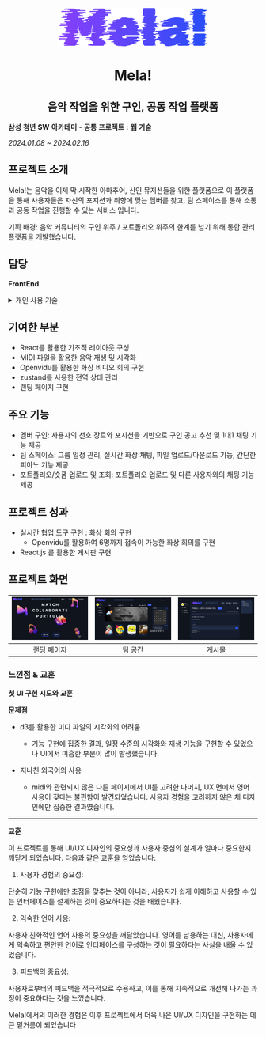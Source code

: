<div align='center'> 
<img src='./assets/mela.png' width=300/>

# Mela! 
## 음악 작업을 위한 구인, 공동 작업 플랫폼

</div> 





**삼성** **청년** **SW** **아카데미** *-* **공통** **프로젝트** **:** **웹** **기술** 

_2024.01.08 ~ 2024.02.16_

## 프로젝트 소개

Mela!는 음악을 이제 막 시작한 아마추어, 신인 뮤지션들을 위한 플랫폼으로 이 플랫폼을 통해 사용자들은 자신의 포지션과 취향에 맞는 멤버를 찾고, 팀 스페이스를 통해 소통과 공동 작업을 진행할 수 있는 서비스 입니다. 

기획 배경: 음악 커뮤니티의 구인 위주 / 포트폴리오 위주의 한계를 넘기 위해 통합 관리 플랫폼을 개발했습니다.


## 담당
**FrontEnd**

<details> 
<summary>
개인 사용 기술
</summary>

- WebRTC
- React.js
- zustand
- styled
- midi.js

</details>

## 기여한 부분

- React를 활용한 기초적 레이아웃 구성
- MIDI 파일을 활용한 음악 재생 및 시각화
- Openvidu를 활용한 화상 비디오 회의 구현
- zustand를 사용한 전역 상태 관리
- 랜딩 페이지 구현

## 주요 기능

- 멤버 구인: 사용자의 선호 장르와 포지션을 기반으로 구인 공고 추천 및 1대1 채팅 기능 제공
- 팀 스페이스: 그룹 일정 관리, 실시간 화상 채팅, 파일 업로드/다운로드 기능, 간단한 피아노 기능 제공
- 포트폴리오/숏폼 업로드 및 조회: 포트폴리오 업로드 및 다른 사용자와의 채팅 기능 제공


## 프로젝트 성과
- 실시간 협업 도구 구현 : 화상 회의 구현
  - Openvidu를 활용하여 6명까지 접속이 가능한 화상 회의를 구현
- React.js 를 활용한 게시판 구현


## 프로젝트 화면

|<img src='./assets/mela/mela_land.png' width=200/>  |<img src='./assets/mela/mela_team.png' width=200/>|<img src='./assets/mela/mela_art.png' width=200/>|
|:---:|:---:|:---:|
|랜딩 페이지| 팀 공간| 게시물| 

### 느낀점 & 교훈

**첫 UI 구현 시도와 교훈**

**문제점**

- d3를 활용한 미디 파일의 시각화의 어려움
  - 기능 구현에 집중한 결과, 일정 수준의 시각화와 재생 기능을 구현할 수 있었으나 UI에서 미흡한 부분이 많이 발생했습니다.
  
- 지나친 외국어의 사용
  - midi와 관련되지 않은 다른 페이지에서 UI를 고려한 나머지, UX 면에서 영어 사용이 잦다는 불편함이 발견되었습니다. 사용자 경험을 고려하지 않은 채 디자인에만 집중한 결과였습니다.
  
---

**교훈**

이 프로젝트를 통해 UI/UX 디자인의 중요성과 사용자 중심의 설계가 얼마나 중요한지 깨닫게 되었습니다. 다음과 같은 교훈을 얻었습니다:

1. 사용자 경험의 중요성:

단순히 기능 구현에만 초점을 맞추는 것이 아니라, 사용자가 쉽게 이해하고 사용할 수 있는 인터페이스를 설계하는 것이 중요하다는 것을 배웠습니다.


2. 익숙한 언어 사용:

사용자 친화적인 언어 사용의 중요성을 깨달았습니다. 영어를 남용하는 대신, 사용자에게 익숙하고 편안한 언어로 인터페이스를 구성하는 것이 필요하다는 사실을 배울 수 있었습니다.


3. 피드백의 중요성:

사용자로부터의 피드백을 적극적으로 수용하고, 이를 통해 지속적으로 개선해 나가는 과정이 중요하다는 것을 느꼈습니다.

Mela!에서의 이러한 경험은 이후 프로젝트에서 더욱 나은 UI/UX 디자인을 구현하는 데 큰 밑거름이 되었습니다